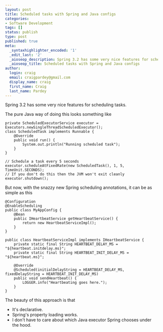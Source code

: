 ```yaml
---
layout: post
title: Scheduled tasks with Spring and Java configs
categories:
- Software Development
tags: []
status: publish
type: post
published: true
meta:
  _syntaxhighlighter_encoded: '1'
  _edit_last: '2'
  _aioseop_description: Spring 3.2 has some very nice features for scheduling tasks.
  _aioseop_title: Scheduled tasks with Spring and Java configs
author:
  login: craig
  email: craigpardey@gmail.com
  display_name: craig
  first_name: Craig
  last_name: Pardey
---
```


Spring 3.2 has some very nice features for scheduling tasks.

The pure Java way of doing this looks something like  

    private ScheduledExecutorService executor =
    Executors.newSingleThreadScheduledExecutor();  
    class ScheduledTask implements Runnable {  
        @Override  
        public void run() {  
            System.out.println("Running scheduled task");  
        }  
    }

    // Schedule a task every 5 seconds  
    executor.scheduleAtFixedRate(new ScheduledTask(), 1, 5, TimeUnit.SECONDS);  
    // If you don't do this then the JVM won't exit cleanly  
    executor.shutdown();  

But now, with the snazzy new Spring scheduling annotations, it can be as
simple as this  

    @Configuration  
    @EnableScheduling  
    public class MyAppConfig {  
        @Bean  
        public IHeartbeatService getHeartbeatService() {  
            return new HeartbeatServiceImpl();  
        }  
    }

    public class HeartbeatServiceImpl implements IHeartbeatService {  
        private static final String HEARTBEAT_DELAY_MS = "${heartbeat.initdelay.ms}";  
        private static final String HEARTBEAT_INIT_DELAY_MS = "${heartbeat.ms}";

        @Override  
        @Scheduled(initialDelayString = HEARTBEAT_DELAY_MS, fixedDelayString = HEARTBEAT_INIT_DELAY_MS)  
        public void sendHeartbeat() {  
            LOGGER.info("Heartbeating goes here.");  
        }  
    }

The beauty of this approach is that

  * It's declarative.
  * Spring's property loading works.
  * I don't have to care about which Java executor Spring chooses under the hood.

